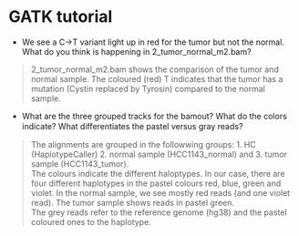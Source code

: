 # GATK tutorial  
*  We see a C→T variant light up in red for the tumor but not the normal. What do you think is happening in 2_tumor_normal_m2.bam?  
> 2_tumor_normal_m2.bam shows the comparison of the tumor and normal sample. The coloured (red) T indicates that the tumor has a mutation (Cystin replaced by Tyrosin) compared to the normal sample.
*  What are the three grouped tracks for the bamout? 
What do the colors indicate? 
What diﬀerentiates the pastel versus gray reads?
> The alignments are grouped in the followwing groups: 1. HC (HaplotypeCaller) 2. normal sample (HCC1143_normal) and 3. tumor sample (HCC1143_tumor).  
> The colours indicate the different haloptypes. In our case, there are four different haplotypes in the pastel colours red, blue, green and violet. In the normal sample, we see mostly red reads (and one violet read). The tumor sample shows reads in pastel green.  
> The grey reads refer to the reference genome (hg38) and the pastel coloured ones to the haplotype. 

